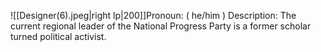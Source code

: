 ![[Designer(6).jpeg|right lp|200]]Pronoun: ( he/him ) 
Description: The current regional leader of the National Progress Party 
is a former scholar turned political activist.